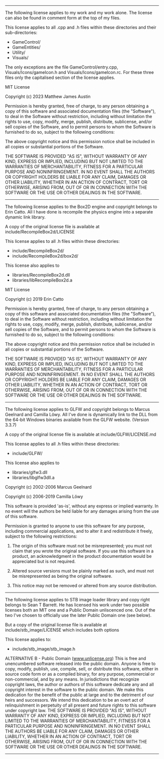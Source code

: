 
---



The following license applies to my work and my work alone.
The license can also be found in comment form at the top of my files.

This license applies to all .cpp and .h files within these directories and their sub-directories:
- GameControl/
- GameEntities/
- Utility/
- Visuals/

The only exceptions are the file GameControl/entry.cpp, Visuals/Icons/gameIcon.h and Visuals/Icons/gameIcon.rc.
For these three files only the capitalised section of the license applies.



MIT License

Copyright (c) 2023 Matthew James Austin

Permission is hereby granted, free of charge, to any person obtaining a copy
of this software and associated documentation files (the "Software"), to deal
in the Software without restriction, including without limitation the rights
to use, copy, modify, merge, publish, distribute, sublicense, and/or sell
copies of the Software, and to permit persons to whom the Software is
furnished to do so, subject to the following conditions:

The above copyright notice and this permission notice shall be included in all
copies or substantial portions of the Software.

THE SOFTWARE IS PROVIDED "AS IS", WITHOUT WARRANTY OF ANY KIND, EXPRESS OR
IMPLIED, INCLUDING BUT NOT LIMITED TO THE WARRANTIES OF MERCHANTABILITY,
FITNESS FOR A PARTICULAR PURPOSE AND NONINFRINGEMENT. IN NO EVENT SHALL THE
AUTHORS OR COPYRIGHT HOLDERS BE LIABLE FOR ANY CLAIM, DAMAGES OR OTHER
LIABILITY, WHETHER IN AN ACTION OF CONTRACT, TORT OR OTHERWISE, ARISING FROM,
OUT OF OR IN CONNECTION WITH THE SOFTWARE OR THE USE OR OTHER DEALINGS IN THE
SOFTWARE.



---



The following license applies to the Box2D engine and copyright belongs to Erin Catto.
All I have done is recompile the physics engine into a separate dynamic link library.

A copy of the original license file is available at include/RecompileBox2d/LICENSE

This license applies to all .h files within these directories:
- include/RecompileBox2d/
- include/RecompileBox2d/box2d/


This license also applies to 
- libraries/RecompileBox2d.dll
- libraries/libRecompileBox2d.a



MIT License

Copyright (c) 2019 Erin Catto

Permission is hereby granted, free of charge, to any person obtaining a copy
of this software and associated documentation files (the "Software"), to deal
in the Software without restriction, including without limitation the rights
to use, copy, modify, merge, publish, distribute, sublicense, and/or sell
copies of the Software, and to permit persons to whom the Software is
furnished to do so, subject to the following conditions:

The above copyright notice and this permission notice shall be included in all
copies or substantial portions of the Software.

THE SOFTWARE IS PROVIDED "AS IS", WITHOUT WARRANTY OF ANY KIND, EXPRESS OR
IMPLIED, INCLUDING BUT NOT LIMITED TO THE WARRANTIES OF MERCHANTABILITY,
FITNESS FOR A PARTICULAR PURPOSE AND NONINFRINGEMENT. IN NO EVENT SHALL THE
AUTHORS OR COPYRIGHT HOLDERS BE LIABLE FOR ANY CLAIM, DAMAGES OR OTHER
LIABILITY, WHETHER IN AN ACTION OF CONTRACT, TORT OR OTHERWISE, ARISING FROM,
OUT OF OR IN CONNECTION WITH THE SOFTWARE OR THE USE OR OTHER DEALINGS IN THE
SOFTWARE.



---



The following license applies to GLFW and copyright belongs to Marcus Geelnard and Camilla Löwy.
All I've done is dynamically link to the DLL from the 64-bit Windows binaries available from the GLFW website.
(Version 3.3.7)

A copy of the original license file is available at include/GLFW/LICENSE.md

This license applies to all .h files within these directories:
- include/GLFW/

This license also applies to 
- libraries/glfw3.dll
- libraries/libglfw3dll.a



Copyright (c) 2002-2006 Marcus Geelnard

Copyright (c) 2006-2019 Camilla Löwy

This software is provided 'as-is', without any express or implied
warranty. In no event will the authors be held liable for any damages
arising from the use of this software.

Permission is granted to anyone to use this software for any purpose,
including commercial applications, and to alter it and redistribute it
freely, subject to the following restrictions:

1. The origin of this software must not be misrepresented; you must not
   claim that you wrote the original software. If you use this software
   in a product, an acknowledgment in the product documentation would
   be appreciated but is not required.

2. Altered source versions must be plainly marked as such, and must not
   be misrepresented as being the original software.

3. This notice may not be removed or altered from any source
   distribution.



---



The following license applies to STB image loader library and copy right belongs to Sean T Barrett.
He has licensed his work under two possible licenses both an MIT one and a Public Domain unliscenced one.
Out of the two I've chosen to officially use the later Public Domain one (see below).

But a copy of the original license file is available at include/stb_image/LICENSE which includes both options

This license applies to:
- include/stb_image/stb_image.h



ALTERNATIVE B - Public Domain (www.unlicense.org)
This is free and unencumbered software released into the public domain.
Anyone is free to copy, modify, publish, use, compile, sell, or distribute this
software, either in source code form or as a compiled binary, for any purpose,
commercial or non-commercial, and by any means.
In jurisdictions that recognize copyright laws, the author or authors of this
software dedicate any and all copyright interest in the software to the public
domain. We make this dedication for the benefit of the public at large and to
the detriment of our heirs and successors. We intend this dedication to be an
overt act of relinquishment in perpetuity of all present and future rights to
this software under copyright law.
THE SOFTWARE IS PROVIDED "AS IS", WITHOUT WARRANTY OF ANY KIND, EXPRESS OR
IMPLIED, INCLUDING BUT NOT LIMITED TO THE WARRANTIES OF MERCHANTABILITY,
FITNESS FOR A PARTICULAR PURPOSE AND NONINFRINGEMENT. IN NO EVENT SHALL THE
AUTHORS BE LIABLE FOR ANY CLAIM, DAMAGES OR OTHER LIABILITY, WHETHER IN AN
ACTION OF CONTRACT, TORT OR OTHERWISE, ARISING FROM, OUT OF OR IN CONNECTION
WITH THE SOFTWARE OR THE USE OR OTHER DEALINGS IN THE SOFTWARE.



---
